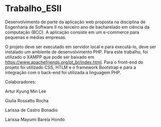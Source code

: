 # Trabalho_ESII
Desenvolvimento de parte da aplicação web proposta na disciplina de Engenharia de Software II no terceiro ano de bacharelado em ciência da computação (BCC). A aplicação consiste em um e-commerce para pequenas e médias empresas.

O projeto deve ser executado em servidor local e para executá-lo, deve ser instalado um ambiente de desenvolvimento PHP. Para este trabalho, foi utilizado o XAMPP que pode ser baixado em https://www.apachefriends.org/pt_br/index.html. Para o front-end do projeto foi utilizado CSS, HTLM e o framework Bootstrap e para a integração com o back-end foi utilizada a linguagem PHP.

Colaboradores:

Artur Kyung Min Lee

Giulia Rossatto Rocha

Larissa de Castro Bonadio

Larissa Mayumi Barela Hondo
